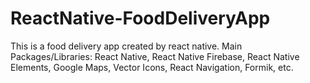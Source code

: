 # ReactNative-FoodDeliveryApp
This is a food delivery app created by react native.
Main Packages/Libraries: React Native, React Native Firebase, React Native Elements, Google Maps, Vector Icons, React Navigation, Formik, etc.
